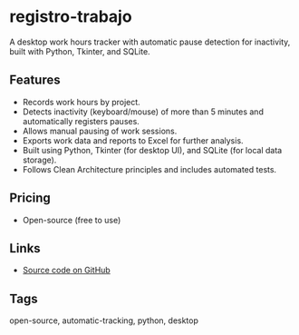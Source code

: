 # registro-trabajo

A desktop work hours tracker with automatic pause detection for inactivity, built with Python, Tkinter, and SQLite.

## Features
- Records work hours by project.
- Detects inactivity (keyboard/mouse) of more than 5 minutes and automatically registers pauses.
- Allows manual pausing of work sessions.
- Exports work data and reports to Excel for further analysis.
- Built using Python, Tkinter (for desktop UI), and SQLite (for local data storage).
- Follows Clean Architecture principles and includes automated tests.

## Pricing
- Open-source (free to use)

## Links
- [Source code on GitHub](https://github.com/Danilovich4/registro-trabajo)

## Tags
open-source, automatic-tracking, python, desktop